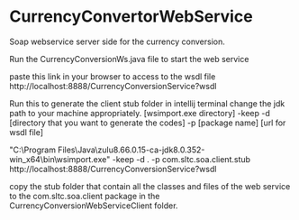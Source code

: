 # CurrencyConvertorWebService
Soap webservice server side for the currency conversion.

Run the CurrencyConversionWs.java file to start the web service

paste this link in your browser to access to the wsdl file http://localhost:8888/CurrencyConversionService?wsdl

Run this to generate the client stub folder in intellij terminal change the jdk path to your machine appropriately. [wsimport.exe directory] -keep -d [directory that you want to generate the codes] -p [package name] [url for wsdl file]

"C:\Program Files\Java\zulu8.66.0.15-ca-jdk8.0.352-win_x64\bin\wsimport.exe" -keep -d . -p com.sltc.soa.client.stub http://localhost:8888/CurrencyConversionService?wsdl

copy the stub folder that contain all the classes and files of the web service to the com.sltc.soa.client package in the CurrencyConversionWebServiceClient folder.



